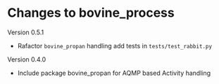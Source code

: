 # Changes to bovine_process

Version 0.5.1

- Rafactor `bovine_propan` handling add tests in `tests/test_rabbit.py`

Version 0.4.0

- Include package bovine_propan for AQMP based Activity handling
